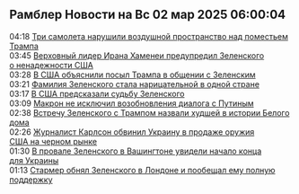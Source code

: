<h2>Рамблер Новости на Вс 02 мар 2025 06:00:04</h2>
<div class="rssn table">
  <span class="smaller gray hspace">04:18</span> <a class="nodecor" href="https://news.rambler.ru/world/54283091-tri-samoleta-narushili-vozdushnoy-prostranstvo-nad-pomestem-trampa/">Три самолета нарушили воздушной пространство над поместьем Трампа</a>
</div>
<div class="rssn table">
  <span class="smaller gray hspace">03:45</span> <a class="nodecor" href="https://news.rambler.ru/world/54283078-verhovnyy-lider-irana-hamenei-predupredil-zelenskogo-o-nenadezhnosti-ssha/">Верховный лидер Ирана Хаменеи предупредил Зеленского о ненадежности США</a>
</div>
<div class="rssn table">
  <span class="smaller gray hspace">03:28</span> <a class="nodecor" href="https://news.rambler.ru/world/54283071-v-ssha-obyasnili-posyl-trampa-v-obschenii-s-zelenskim/">В США объяснили посыл Трампа в общении с Зеленским</a>
</div>
<div class="rssn table">
  <span class="smaller gray hspace">03:21</span> <a class="nodecor" href="https://news.rambler.ru/world/54283041-familiya-zelenskogo-stala-naritsatelnoy-v-odnoy-strane/">Фамилия Зеленского стала нарицательной в одной стране</a>
</div>
<div class="rssn table">
  <span class="smaller gray hspace">03:17</span> <a class="nodecor" href="https://news.rambler.ru/world/54279728-v-ssha-predskazali-sudbu-zelenskogo/">В США предсказали судьбу Зеленского</a>
</div>
<div class="rssn table">
  <span class="smaller gray hspace">03:09</span> <a class="nodecor" href="https://news.rambler.ru/world/54282877-makron-ne-isklyuchil-vozobnovleniya-dialoga-s-putinym/">Макрон не исключил возобновления диалога с Путиным</a>
</div>
<div class="rssn table">
  <span class="smaller gray hspace">02:38</span> <a class="nodecor" href="https://news.rambler.ru/world/54283039-vstrechu-zelenskogo-s-trampom-nazvali-hudshey-v-istorii-belogo-doma/">Встречу Зеленского с Трампом назвали худшей в истории Белого дома</a>
</div>
<div class="rssn table">
  <span class="smaller gray hspace">02:26</span> <a class="nodecor" href="https://news.rambler.ru/world/54283034-zhurnalist-karlson-obvinil-ukrainu-v-prodazhe-oruzhiya-ssha-na-chernom-rynke/">Журналист Карлсон обвинил Украину в продаже оружия США на черном рынке</a>
</div>
<div class="rssn table">
  <span class="smaller gray hspace">01:30</span> <a class="nodecor" href="https://news.rambler.ru/world/54282990-v-provale-zelenskogo-v-vashingtone-uvideli-nachalo-kontsa-dlya-ukrainy/">В провале Зеленского в Вашингтоне увидели начало конца для Украины</a>
</div>
<div class="rssn table">
  <span class="smaller gray hspace">01:13</span> <a class="nodecor" href="https://news.rambler.ru/world/54282937-starmer-obnyal-zelenskogo-v-londone-i-poobeschal-emu-polnuyu-podderzhku/">Стармер обнял Зеленского в Лондоне и пообещал ему полную поддержку</a>
</div>